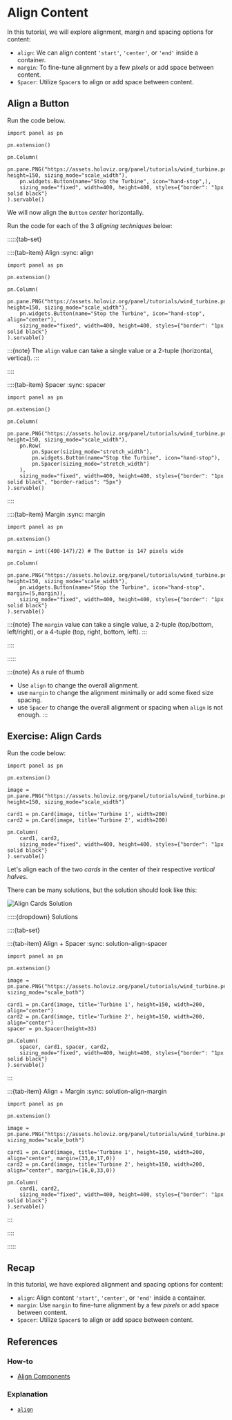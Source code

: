# Align Content

In this tutorial, we will explore alignment, margin and spacing options for content:

- `align`: We can align content `'start'`, `'center'`, or `'end'` inside a container.
- `margin`: To fine-tune alignment by a few *pixels* or add space between content.
- `Spacer`: Utilize `Spacer`s to align or add space between content.

## Align a Button

Run the code below.

```{pyodide}
import panel as pn

pn.extension()

pn.Column(
    pn.pane.PNG("https://assets.holoviz.org/panel/tutorials/wind_turbine.png", height=150, sizing_mode="scale_width"),
    pn.widgets.Button(name="Stop the Turbine", icon="hand-stop",),
    sizing_mode="fixed", width=400, height=400, styles={"border": "1px solid black"}
).servable()
```

We will now align the `Button` *center* horizontally.

Run the code for each of the 3 *aligning techniques* below:

:::::{tab-set}

::::{tab-item} Align
:sync: align

```{pyodide}
import panel as pn

pn.extension()

pn.Column(
    pn.pane.PNG("https://assets.holoviz.org/panel/tutorials/wind_turbine.png", height=150, sizing_mode="scale_width"),
    pn.widgets.Button(name="Stop the Turbine", icon="hand-stop", align="center"),
    sizing_mode="fixed", width=400, height=400, styles={"border": "1px solid black"}
).servable()
```

:::{note}
The `align` value can take a single value or a 2-tuple (horizontal, vertical).
:::

::::

::::{tab-item} Spacer
:sync: spacer

```{pyodide}
import panel as pn

pn.extension()

pn.Column(
    pn.pane.PNG("https://assets.holoviz.org/panel/tutorials/wind_turbine.png", height=150, sizing_mode="scale_width"),
    pn.Row(
        pn.Spacer(sizing_mode="stretch_width"),
        pn.widgets.Button(name="Stop the Turbine", icon="hand-stop"),
        pn.Spacer(sizing_mode="stretch_width")
    ),
    sizing_mode="fixed", width=400, height=400, styles={"border": "1px solid black", "border-radius": "5px"}
).servable()
```

::::

::::{tab-item} Margin
:sync: margin

```{pyodide}
import panel as pn

pn.extension()

margin = int((400-147)/2) # The Button is 147 pixels wide

pn.Column(
    pn.pane.PNG("https://assets.holoviz.org/panel/tutorials/wind_turbine.png", height=150, sizing_mode="scale_width"),
    pn.widgets.Button(name="Stop the Turbine", icon="hand-stop", margin=(5,margin)),
    sizing_mode="fixed", width=400, height=400, styles={"border": "1px solid black"}
).servable()
```

:::{note}
The `margin` value can take a single value, a 2-tuple (top/bottom, left/right), or a 4-tuple (top, right, bottom, left).
:::

::::

:::::

:::{note}
As a rule of thumb

- Use `align` to change the overall alignment.
- use `margin` to change the alignment minimally or add some fixed size spacing.
- use `Spacer` to change the overall alignment or spacing when `align` is not enough.
:::

## Exercise: Align Cards

Run the code below:

```{pyodide}
import panel as pn

pn.extension()

image = pn.pane.PNG("https://assets.holoviz.org/panel/tutorials/wind_turbine.png", height=150, sizing_mode="scale_width")

card1 = pn.Card(image, title='Turbine 1', width=200)
card2 = pn.Card(image, title='Turbine 2', width=200)

pn.Column(
    card1, card2,
    sizing_mode="fixed", width=400, height=400, styles={"border": "1px solid black"}
).servable()
```

Let's align each of the two *cards* in the center of their respective *vertical halves*.

There can be many solutions, but the solution should look like this:

![Align Cards Solution](../../_static/images/align-cards-solution.png)

:::::{dropdown} Solutions

::::{tab-set}

:::{tab-item} Align + Spacer
:sync: solution-align-spacer

```{pyodide}
import panel as pn

pn.extension()

image = pn.pane.PNG("https://assets.holoviz.org/panel/tutorials/wind_turbine.png", sizing_mode="scale_both")

card1 = pn.Card(image, title='Turbine 1', height=150, width=200, align="center")
card2 = pn.Card(image, title='Turbine 2', height=150, width=200, align="center")
spacer = pn.Spacer(height=33)

pn.Column(
    spacer, card1, spacer, card2,
    sizing_mode="fixed", width=400, height=400, styles={"border": "1px solid black"}
).servable()
```

:::

:::{tab-item} Align + Margin
:sync: solution-align-margin

```{pyodide}
import panel as pn

pn.extension()

image = pn.pane.PNG("https://assets.holoviz.org/panel/tutorials/wind_turbine.png", sizing_mode="scale_both")

card1 = pn.Card(image, title='Turbine 1', height=150, width=200, align="center", margin=(33,0,17,0))
card2 = pn.Card(image, title='Turbine 2', height=150, width=200, align="center", margin=(16,0,33,0))

pn.Column(
    card1, card2,
    sizing_mode="fixed", width=400, height=400, styles={"border": "1px solid black"}
).servable()
```

:::

::::

:::::

## Recap

In this tutorial, we have explored alignment and spacing options for content:

- `align`: Align content `'start'`, `'center'`, or `'end'` inside a container.
- `margin`: Use `margin` to fine-tune alignment by a few *pixels* or add space between content.
- `Spacer`: Utilize `Spacer`s to align or add space between content.

## References

### How-to

- [Align Components](../../how_to/layout/align.md)

### Explanation

- [`align`](https://holoviz-dev.github.io/panel/explanation/components/components_overview.html#align)
